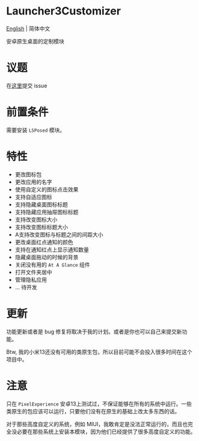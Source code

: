 # Launcher3Customizer

[English](README.MD) | 简体中文

安卓原生桌面的定制模块

# 议题

在[这里](https://github.com/gitofleonardo/Launcher30)提交 issue

# 前置条件

需要安装 `LSPosed` 模块。

# 特性

+ 更改图标包
+ 更改应用的名字
+ 使用自定义的图标点击效果
+ 支持自适应图标
+ 支持隐藏桌面图标标题
+ 支持隐藏应用抽屉图标标题
+ 支持改变图标大小
+ 支持改变图标标题大小
+ A支持改变图标与标题之间的间距大小
+ 更改桌面红点通知的颜色
+ 支持在通知红点上显示通知数量
+ 隐藏桌面拖动的时候的背景
+ 关闭没有用的 `At A Glance` 组件
+ 打开文件夹居中
+ 管理隐私应用
+ ... 待开发

# 更新

功能更新或者是 bug 修复将取决于我的计划。或者是你也可以自己来提交新功能。

Btw, 我的小米13还没有可用的类原生包，所以目前可能不会投入很多时间在这个项目中。

# 注意

只在 `PixelExperience` 安卓13上测试过，不保证能够在所有的系统中运行。一些类原生的包应该可以运行，只要他们没有在原生的基础上改太多东西的话。

对于那些高度自定义的系统，例如 MIUI，我敢肯定是没法正常运行的，而且也完全没必要在那些系统上安装本模块，因为他们已经提供了很多高度自定义的功能。
